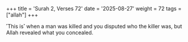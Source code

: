 +++
title = 'Surah 2, Verses 72'
date = '2025-08-27'
weight = 72
tags = ["allah"]
+++

˹This is˺ when a man was killed and you disputed who the killer was, but Allah revealed what you concealed.